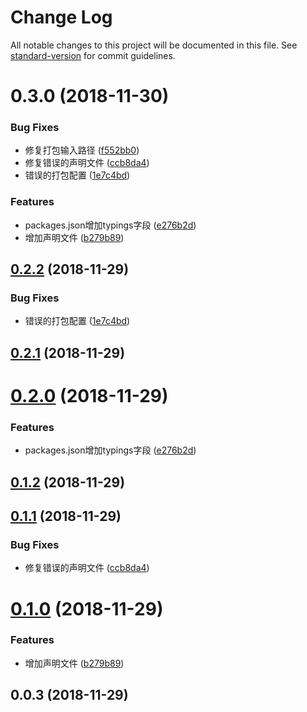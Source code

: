 # Change Log

All notable changes to this project will be documented in this file. See [standard-version](https://github.com/conventional-changelog/standard-version) for commit guidelines.

<a name="0.3.0"></a>
# 0.3.0 (2018-11-30)


### Bug Fixes

* 修复打包输入路径 ([f552bb0](https://github.com/383514580/mini-events/commit/f552bb0))
* 修复错误的声明文件 ([ccb8da4](https://github.com/383514580/mini-events/commit/ccb8da4))
* 错误的打包配置 ([1e7c4bd](https://github.com/383514580/mini-events/commit/1e7c4bd))


### Features

* packages.json增加typings字段 ([e276b2d](https://github.com/383514580/mini-events/commit/e276b2d))
* 增加声明文件 ([b279b89](https://github.com/383514580/mini-events/commit/b279b89))



<a name="0.2.2"></a>
## [0.2.2](https://github.com/383514580/mini-events/compare/v0.2.1...v0.2.2) (2018-11-29)


### Bug Fixes

* 错误的打包配置 ([1e7c4bd](https://github.com/383514580/mini-events/commit/1e7c4bd))



<a name="0.2.1"></a>
## [0.2.1](https://github.com/383514580/mini-events/compare/v0.2.0...v0.2.1) (2018-11-29)



<a name="0.2.0"></a>
# [0.2.0](https://github.com/383514580/mini-events/compare/v0.1.2...v0.2.0) (2018-11-29)


### Features

* packages.json增加typings字段 ([e276b2d](https://github.com/383514580/mini-events/commit/e276b2d))



<a name="0.1.2"></a>
## [0.1.2](https://github.com/383514580/any-event/compare/v0.1.1...v0.1.2) (2018-11-29)



<a name="0.1.1"></a>
## [0.1.1](https://github.com/383514580/any-event/compare/v0.1.0...v0.1.1) (2018-11-29)


### Bug Fixes

* 修复错误的声明文件 ([ccb8da4](https://github.com/383514580/any-event/commit/ccb8da4))



<a name="0.1.0"></a>
# [0.1.0](https://github.com/383514580/any-event/compare/v0.0.3...v0.1.0) (2018-11-29)


### Features

* 增加声明文件 ([b279b89](https://github.com/383514580/any-event/commit/b279b89))



<a name="0.0.3"></a>
## 0.0.3 (2018-11-29)
